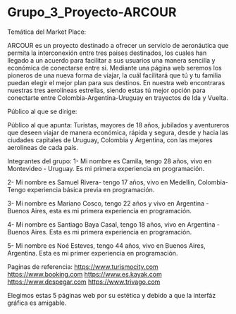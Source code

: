 # Grupo_3_Proyecto-ARCOUR

Temática del Market Place:

ARCOUR es un proyecto destinado a ofrecer un servicio de aeronáutica que permita la interconexión entre tres paises destinados, los cuales han llegado a un acuerdo para facilitar a sus usuarios una manera sencilla y económica de conectarse entre si. Mediante una página web seremos los pioneros de una nueva forma de viajar, la cuál facilitará que tú y tu familia puedan elegir el mejor plan para sus destinos. En nuestra web encontraras nuestras tres aerolíneas estrellas, siendo estas tú mejor opción para conectarte entre Colombia-Argentina-Uruguay en trayectos de Ida y Vuelta. 

Público al que se dirige:

Público al que apunta: Turistas, mayores de 18 años, jubilados y aventureros que deseen viajar de manera económica, rápida y segura, desde y hacia las ciudades capitales de Uruguay, Colombia y Argentina, con las mejores aerolíneas de cada país.


Integrantes del grupo:
1- Mi nombre es Camila, tengo 28 años, vivo en Montevideo - Uruguay. Es mi primera experiencia en programación.

2- Mi nombre es Samuel Rivera- tengo 17 años, vivo en Medellin, Colombia- Tengo experiencia básica previa en programación.

3- Mi nombre es Mariano Cosco, tengo 22 años y vivo en Argentina - Buenos Aires, esta es mi primera experiencia en programación.

4- Mi nombre es Santiago Baya Casal, tengo 18 años, vivo en Argentina - Buenos Aires. Esta es mi primera experiencia en programación.

5- Mi nombre es Noé Esteves, tengo 44 años, vivo en Buenos Aires, Argentina. Esta es mi primer experiencia en programación.

Paginas de referencia:
https://www.turismocity.com
https://www.booking.com
https://www.es.kayak.com
https://www.despegar.com
https://www.trivago.com

Elegimos estas 5 páginas web por su estética y debido a que la interfáz gráfica es amigable.



